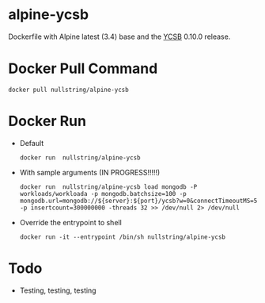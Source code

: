 # alpine-ycsb
Dockerfile with Alpine latest (3.4) base and the [YCSB](https://github.com/brianfrankcooper/YCSB) 0.10.0 release.

# Docker Pull Command
```docker pull nullstring/alpine-ycsb```


# Docker Run
* Default

  ```docker run  nullstring/alpine-ycsb```

* With sample arguments (IN PROGRESS!!!!!)

  ```docker run  nullstring/alpine-ycsb load mongodb -P workloads/workloada -p mongodb.batchsize=100 -p mongodb.url=mongodb://${server}:${port}/ycsb?w=0&connectTimeoutMS=5 -p insertcount=300000000 -threads 32 >> /dev/null 2> /dev/null ```

* Override the entrypoint to shell

  ```docker run -it --entrypoint /bin/sh nullstring/alpine-ycsb```


# Todo
* Testing, testing, testing

